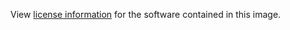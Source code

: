 View [license information](https://github.com/reduardo7/docker-host-user/blob/master/LICENSE) for the software contained in this image.